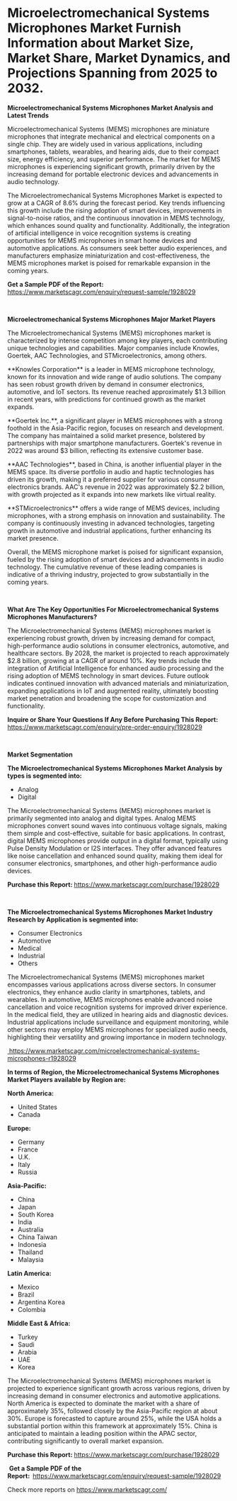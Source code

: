 <p><h1>Microelectromechanical Systems Microphones Market Furnish Information about Market Size, Market Share, Market Dynamics, and Projections Spanning from 2025 to 2032.</h1></p><p><strong>Microelectromechanical Systems Microphones Market Analysis and Latest Trends</strong></p>
<p><p>Microelectromechanical Systems (MEMS) microphones are miniature microphones that integrate mechanical and electrical components on a single chip. They are widely used in various applications, including smartphones, tablets, wearables, and hearing aids, due to their compact size, energy efficiency, and superior performance. The market for MEMS microphones is experiencing significant growth, primarily driven by the increasing demand for portable electronic devices and advancements in audio technology.</p><p>The Microelectromechanical Systems Microphones Market is expected to grow at a CAGR of 8.6% during the forecast period. Key trends influencing this growth include the rising adoption of smart devices, improvements in signal-to-noise ratios, and the continuous innovation in MEMS technology, which enhances sound quality and functionality. Additionally, the integration of artificial intelligence in voice recognition systems is creating opportunities for MEMS microphones in smart home devices and automotive applications. As consumers seek better audio experiences, and manufacturers emphasize miniaturization and cost-effectiveness, the MEMS microphones market is poised for remarkable expansion in the coming years.</p></p>
<p><strong>Get a Sample PDF of the Report:&nbsp;</strong> <a href="https://www.marketscagr.com/enquiry/request-sample/1928029?utm_campaign=1097&utm_medium=2&utm_source=Github&utm_content=ia&utm_term=15012025&utm_id=microelectromechanical-systems-microphones">https://www.marketscagr.com/enquiry/request-sample/1928029</a></p>
<p>&nbsp;</p>
<p><strong>Microelectromechanical Systems Microphones Major Market Players</strong></p>
<p><p>The Microelectromechanical Systems (MEMS) microphones market is characterized by intense competition among key players, each contributing unique technologies and capabilities. Major companies include Knowles, Goertek, AAC Technologies, and STMicroelectronics, among others.</p><p>**Knowles Corporation** is a leader in MEMS microphone technology, known for its innovation and wide range of audio solutions. The company has seen robust growth driven by demand in consumer electronics, automotive, and IoT sectors. Its revenue reached approximately $1.3 billion in recent years, with predictions for continued growth as the market expands.</p><p>**Goertek Inc.**, a significant player in MEMS microphones with a strong foothold in the Asia-Pacific region, focuses on research and development. The company has maintained a solid market presence, bolstered by partnerships with major smartphone manufacturers. Goertek's revenue in 2022 was around $3 billion, reflecting its extensive customer base.</p><p>**AAC Technologies**, based in China, is another influential player in the MEMS space. Its diverse portfolio in audio and haptic technologies has driven its growth, making it a preferred supplier for various consumer electronics brands. AAC's revenue in 2022 was approximately $2.2 billion, with growth projected as it expands into new markets like virtual reality.</p><p>**STMicroelectronics** offers a wide range of MEMS devices, including microphones, with a strong emphasis on innovation and sustainability. The company is continuously investing in advanced technologies, targeting growth in automotive and industrial applications, further enhancing its market presence.</p><p>Overall, the MEMS microphone market is poised for significant expansion, fueled by the rising adoption of smart devices and advancements in audio technology. The cumulative revenue of these leading companies is indicative of a thriving industry, projected to grow substantially in the coming years.</p></p>
<p>&nbsp;</p>
<p><strong>What Are The Key Opportunities For Microelectromechanical Systems Microphones Manufacturers?</strong></p>
<p><p>The Microelectromechanical Systems (MEMS) microphones market is experiencing robust growth, driven by increasing demand for compact, high-performance audio solutions in consumer electronics, automotive, and healthcare sectors. By 2028, the market is projected to reach approximately $2.8 billion, growing at a CAGR of around 10%. Key trends include the integration of Artificial Intelligence for enhanced audio processing and the rising adoption of MEMS technology in smart devices. Future outlook indicates continued innovation with advanced materials and miniaturization, expanding applications in IoT and augmented reality, ultimately boosting market penetration and broadening the scope for customization and functionality.</p></p>
<p><strong>Inquire or Share Your Questions If Any Before Purchasing This Report:</strong> <a href="https://www.marketscagr.com/enquiry/pre-order-enquiry/1928029?utm_campaign=1097&utm_medium=2&utm_source=Github&utm_content=ia&utm_term=15012025&utm_id=microelectromechanical-systems-microphones">https://www.marketscagr.com/enquiry/pre-order-enquiry/1928029</a></p>
<p>&nbsp;</p>
<p><strong>Market Segmentation</strong></p>
<p><strong>The Microelectromechanical Systems Microphones Market Analysis by types is segmented into:</strong></p>
<p><ul><li>Analog</li><li>Digital</li></ul></p>
<p><p>The Microelectromechanical Systems (MEMS) microphones market is primarily segmented into analog and digital types. Analog MEMS microphones convert sound waves into continuous voltage signals, making them simple and cost-effective, suitable for basic applications. In contrast, digital MEMS microphones provide output in a digital format, typically using Pulse Density Modulation or I2S interfaces. They offer advanced features like noise cancellation and enhanced sound quality, making them ideal for consumer electronics, smartphones, and other high-performance audio devices.</p></p>
<p><strong>Purchase this Report:&nbsp;</strong><a href="https://www.marketscagr.com/purchase/1928029?utm_campaign=1097&utm_medium=2&utm_source=Github&utm_content=ia&utm_term=15012025&utm_id=microelectromechanical-systems-microphones">https://www.marketscagr.com/purchase/1928029</a></p>
<p>&nbsp;</p>
<p><strong>The Microelectromechanical Systems Microphones Market Industry Research by Application is segmented into:</strong></p>
<p><ul><li>Consumer Electronics</li><li>Automotive</li><li>Medical</li><li>Industrial</li><li>Others</li></ul></p>
<p><p>The Microelectromechanical Systems (MEMS) microphones market encompasses various applications across diverse sectors. In consumer electronics, they enhance audio clarity in smartphones, tablets, and wearables. In automotive, MEMS microphones enable advanced noise cancellation and voice recognition systems for improved driver experience. In the medical field, they are utilized in hearing aids and diagnostic devices. Industrial applications include surveillance and equipment monitoring, while other sectors may employ MEMS microphones for specialized audio needs, highlighting their versatility and growing importance in modern technology.</p></p>
<p><a href="https://www.marketscagr.com/microelectromechanical-systems-microphones-r1928029?utm_campaign=1097&utm_medium=2&utm_source=Github&utm_content=ia&utm_term=15012025&utm_id=microelectromechanical-systems-microphones">&nbsp;https://www.marketscagr.com/microelectromechanical-systems-microphones-r1928029</a></p>
<p><strong>In terms of Region, the Microelectromechanical Systems Microphones Market Players available by Region are:</strong></p>
<p>
    <p> <strong> North America: </strong>
        <ul>
            <li>United States</li>
            <li>Canada</li>
        </ul>
        </p> 
    <p> <strong> Europe: </strong>
        <ul>
            <li>Germany</li>
            <li>France</li>
            <li>U.K.</li>
            <li>Italy</li>
            <li>Russia</li>
        </ul>
        </p> 
    <p> <strong> Asia-Pacific: </strong>
        <ul>
            <li>China</li>
            <li>Japan</li>
            <li>South Korea</li>
            <li>India</li>
            <li>Australia</li>
            <li>China Taiwan</li>
            <li>Indonesia</li>
            <li>Thailand</li>
            <li>Malaysia</li>
        </ul>
        </p> 
    <p> <strong> Latin America: </strong>
        <ul>
            <li>Mexico</li>
            <li>Brazil</li>
            <li>Argentina Korea</li>
            <li>Colombia</li>
        </ul>
        </p> 
    <p> <strong> Middle East & Africa: </strong>
        <ul>
            <li>Turkey</li>
            <li>Saudi</li>
            <li>Arabia</li>
            <li>UAE</li>
            <li>Korea</li>
        </ul>
    </p>
    </p>
<p><p>The Microelectromechanical Systems (MEMS) microphones market is projected to experience significant growth across various regions, driven by increasing demand in consumer electronics and automotive applications. North America is expected to dominate the market with a share of approximately 35%, followed closely by the Asia-Pacific region at about 30%. Europe is forecasted to capture around 25%, while the USA holds a substantial portion within this framework at approximately 15%. China is anticipated to maintain a leading position within the APAC sector, contributing significantly to overall market expansion.</p></p>
<p><strong>Purchase this Report: </strong><a href="https://www.marketscagr.com/purchase/1928029?utm_campaign=1097&utm_medium=2&utm_source=Github&utm_content=ia&utm_term=15012025&utm_id=microelectromechanical-systems-microphones">https://www.marketscagr.com/purchase/1928029</a></p>
<p>&nbsp;<strong>Get a Sample PDF of the Report:&nbsp;&nbsp;</strong><a href="https://www.marketscagr.com/enquiry/request-sample/1928029?utm_campaign=1097&utm_medium=2&utm_source=Github&utm_content=ia&utm_term=15012025&utm_id=microelectromechanical-systems-microphones">https://www.marketscagr.com/enquiry/request-sample/1928029</a></p>
<p><strong></strong></p>
<p>Check more reports on <a href="https://www.marketscagr.com/?utm_campaign=1097&utm_medium=2&utm_source=Github&utm_content=ia&utm_term=15012025&utm_id=microelectromechanical-systems-microphones">https://www.marketscagr.com/</a></p>